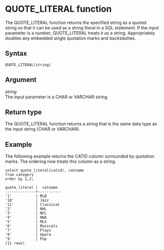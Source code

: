 # QUOTE\_LITERAL function<a name="r_QUOTE_LITERAL"></a>

The QUOTE\_LITERAL function returns the specified string as a quoted string so that it can be used as a string literal in a SQL statement\. If the input parameter is a number, QUOTE\_LITERAL treats it as a string\. Appropriately doubles any embedded single quotation marks and backslashes\. 

## Syntax<a name="r_QUOTE_LITERAL-synopsis"></a>

```
QUOTE_LITERAL(string)
```

## Argument<a name="r_QUOTE_LITERAL-argument"></a>

 *string*   
The input parameter is a CHAR or VARCHAR string\. 

## Return type<a name="r_QUOTE_LITERAL-return-type"></a>

The QUOTE\_LITERAL function returns a string that is the same data type as the input string \(CHAR or VARCHAR\)\. 

## Example<a name="r_QUOTE_LITERAL-example"></a>

The following example returns the CATID column surrounded by quotation marks\. The ordering now treats this column as a string\. 

```
select quote_literal(catid), catname
from category
order by 1,2;

quote_literal |  catname
--------------+-----------
'1'           | MLB
'10'          | Jazz
'11'          | Classical
'2'           | NHL
'3'           | NFL
'4'           | NBA
'5'           | MLS
'6'           | Musicals
'7'           | Plays
'8'           | Opera
'9'           | Pop
(11 rows)
```